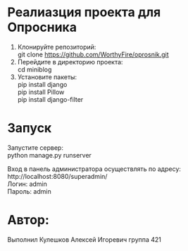 # Реалиазция проекта для Опросника <br>
1. Клонируйте репозиторий: <br>
git clone https://github.com/WorthyFire/oprosnik.git <br>
2. Перейдите в директорию проекта: <br>
cd miniblog <br>
3. Установите пакеты: <br>
   pip install django <br>
   pip install Pillow <br>
   pip install django-filter<br>
# Запуск <br>
Запустите сервер: <br>
python manage.py runserver <br>

Вход в панель администратора осуществлять по адресу: <br>
    http://localhost:8080/superadmin/ <br>
    Логин: admin <br>
    Пароль: admin

# Автор: <br>
Выполнил Кулешков Алексей Игоревич группа 421
